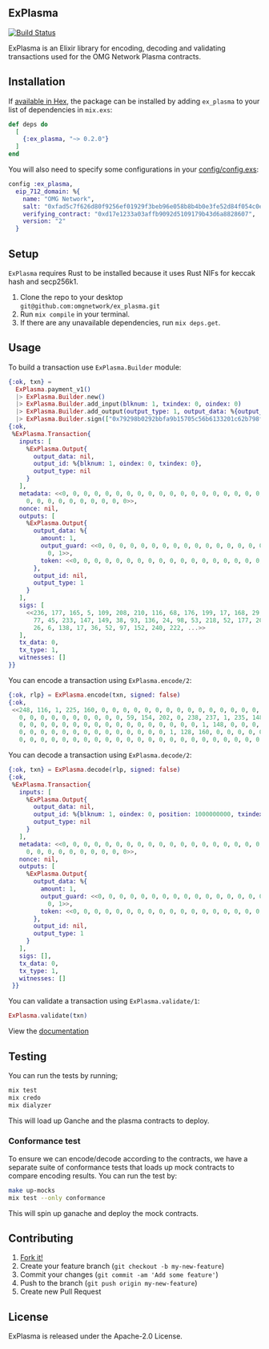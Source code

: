 ## ExPlasma
[![Build Status](https://circleci.com/gh/omgnetwork/ex_plasma.svg?style=svg)](https://circleci.com/gh/omgnetwork/ex_plasma)

ExPlasma is an Elixir library for encoding, decoding and validating transactions used for the OMG Network Plasma contracts.

## Installation

If [available in Hex](https://hex.pm/docs/publish), the package can be installed
by adding `ex_plasma` to your list of dependencies in `mix.exs`:

```elixir
def deps do
  [
    {:ex_plasma, "~> 0.2.0"}
  ]
end
```

You will also need to specify some configurations in your [config/config.exs]():

```elixir
config :ex_plasma,
  eip_712_domain: %{
    name: "OMG Network",
    salt: "0xfad5c7f626d80f9256ef01929f3beb96e058b8b4b0e3fe52d84f054c0e2a7a83",
    verifying_contract: "0xd17e1233a03affb9092d5109179b43d6a8828607",
    version: "2"
  }
```

## Setup

`ExPlasma` requires Rust to be installed because it uses Rust NIFs for keccak hash and secp256k1.

1. Clone the repo to your desktop `git@github.com:omgnetwork/ex_plasma.git`
2. Run `mix compile` in your terminal.
3. If there are any unavailable dependencies, run `mix deps.get`.

## Usage

To build a transaction use `ExPlasma.Builder` module:

``` elixir
{:ok, txn} =
  ExPlasma.payment_v1()
  |> ExPlasma.Builder.new()
  |> ExPlasma.Builder.add_input(blknum: 1, txindex: 0, oindex: 0)
  |> ExPlasma.Builder.add_output(output_type: 1, output_data: %{output_guard: <<1::160>>, token: <<0::160>>, amount: 1})
  |> ExPlasma.Builder.sign(["0x79298b0292bbfa9b15705c56b6133201c62b798f102d7d096d31d7637f9b2382"])
{:ok,
 %ExPlasma.Transaction{
   inputs: [
     %ExPlasma.Output{
       output_data: nil,
       output_id: %{blknum: 1, oindex: 0, txindex: 0},
       output_type: nil
     }
   ],
   metadata: <<0, 0, 0, 0, 0, 0, 0, 0, 0, 0, 0, 0, 0, 0, 0, 0, 0, 0, 0, 0, 0, 0,
     0, 0, 0, 0, 0, 0, 0, 0, 0, 0>>,
   nonce: nil,
   outputs: [
     %ExPlasma.Output{
       output_data: %{
         amount: 1,
         output_guard: <<0, 0, 0, 0, 0, 0, 0, 0, 0, 0, 0, 0, 0, 0, 0, 0, 0, 0,
           0, 1>>,
         token: <<0, 0, 0, 0, 0, 0, 0, 0, 0, 0, 0, 0, 0, 0, 0, 0, 0, 0, 0, 0>>
       },
       output_id: nil,
       output_type: 1
     }
   ],
   sigs: [
     <<236, 177, 165, 5, 109, 208, 210, 116, 68, 176, 199, 17, 168, 29, 30, 198,
       77, 45, 233, 147, 149, 38, 93, 136, 24, 98, 53, 218, 52, 177, 200, 127,
       26, 6, 138, 17, 36, 52, 97, 152, 240, 222, ...>>
   ],
   tx_data: 0,
   tx_type: 1,
   witnesses: []
}}
```

You can encode a transaction using `ExPlasma.encode/2`:

``` elixir
{:ok, rlp} = ExPlasma.encode(txn, signed: false)
{:ok,
 <<248, 116, 1, 225, 160, 0, 0, 0, 0, 0, 0, 0, 0, 0, 0, 0, 0, 0, 0, 0, 0, 0, 0,
   0, 0, 0, 0, 0, 0, 0, 0, 0, 0, 59, 154, 202, 0, 238, 237, 1, 235, 148, 0, 0,
   0, 0, 0, 0, 0, 0, 0, 0, 0, 0, 0, 0, 0, 0, 0, 0, 0, 1, 148, 0, 0, 0, 0, 0, 0,
   0, 0, 0, 0, 0, 0, 0, 0, 0, 0, 0, 0, 0, 0, 1, 128, 160, 0, 0, 0, 0, 0, 0, 0,
   0, 0, 0, 0, 0, 0, 0, 0, 0, 0, 0, 0, 0, 0, 0, 0, 0, 0, 0, 0, 0, 0, 0, 0, 0>>}
```

You can decode a transaction using `ExPlasma.decode/2`:

``` elixir
{:ok, txn} = ExPlasma.decode(rlp, signed: false)
{:ok,
 %ExPlasma.Transaction{
   inputs: [
     %ExPlasma.Output{
       output_data: nil,
       output_id: %{blknum: 1, oindex: 0, position: 1000000000, txindex: 0},
       output_type: nil
     }
   ],
   metadata: <<0, 0, 0, 0, 0, 0, 0, 0, 0, 0, 0, 0, 0, 0, 0, 0, 0, 0, 0, 0, 0, 0,
     0, 0, 0, 0, 0, 0, 0, 0, 0, 0>>,
   nonce: nil,
   outputs: [
     %ExPlasma.Output{
       output_data: %{
         amount: 1,
         output_guard: <<0, 0, 0, 0, 0, 0, 0, 0, 0, 0, 0, 0, 0, 0, 0, 0, 0, 0,
           0, 1>>,
         token: <<0, 0, 0, 0, 0, 0, 0, 0, 0, 0, 0, 0, 0, 0, 0, 0, 0, 0, 0, 0>>
       },
       output_id: nil,
       output_type: 1
     }
   ],
   sigs: [],
   tx_data: 0,
   tx_type: 1,
   witnesses: []
 }}
```

You can validate a transaction using `ExPlasma.validate/1`:

``` elixir
ExPlasma.validate(txn)
```

View the [documentation](https://hexdocs.pm/ex_plasma)

## Testing

You can run the tests by running;

```sh
mix test
mix credo
mix dialyzer
```

This will load up Ganche and the plasma contracts to deploy.


### Conformance test

To ensure we can encode/decode according to the contracts, we have a separate suite of conformance tests that
loads up mock contracts to compare encoding results. You can run the test by:

```sh
make up-mocks
mix test --only conformance
```

This will spin up ganache and deploy the mock contracts.

## Contributing

1. [Fork it!](https://github.com/omgnetwork/ex_plasma)
2. Create your feature branch (`git checkout -b my-new-feature`)
3. Commit your changes (`git commit -am 'Add some feature'`)
4. Push to the branch (`git push origin my-new-feature`)
5. Create new Pull Request

## License

ExPlasma is released under the Apache-2.0 License.
